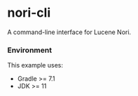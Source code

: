 # nori-cli
A command-line interface for Lucene Nori.

### Environment

This example uses:
* Gradle >= 7.1
* JDK >= 11
